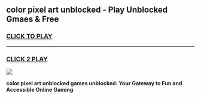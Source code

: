
## color pixel art unblocked - Play Unblocked Gmaes & Free
<h3>
<a href="https://news.freeplayer.one?title=color_pixel_art_unblocked&ref=23F">CLICK TO PLAY</a></h3>
<hr>

<h3>
<a href="https://news.freeplayer.one?title=color_pixel_art_unblocked&ref=23F">CLICK 2 PLAY</a>
  
</h3>

<a href="https://news.freeplayer.one?title=color_pixel_art_unblocked&ref=23F/"><img src="https://clearcache.store/games.png"></a>


**color pixel art unblocked games unblocked: Your Gateway to Fun and Accessible Online Gaming**
